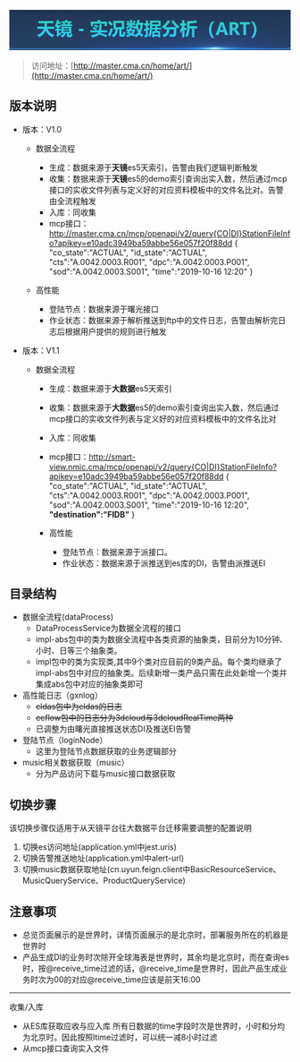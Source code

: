 [![art](src/main/resources/markdown_file/art.png "art")](http://master.cma.cn/home/art/)

>访问地址：[http://master.cma.cn/home/art/](http://master.cma.cn/home/art/)

## 版本说明

* 版本：V1.0
  * 数据全流程
    * 生成：数据来源于**天镜**es5天索引，告警由我们逻辑判断触发
    * 收集：数据来源于**天镜**es5的demo索引查询出实入数，然后通过mcp接口的实收文件列表与定义好的对应资料模板中的文件名比对。告警由全流程触发
    * 入库：同收集
    * mcp接口：http://master.cma.cn/mcp/openapi/v2/query{CO|DI}StationFileInfo?apikey=e10adc3949ba59abbe56e057f20f88dd
      {
          "co_state":"ACTUAL",
          "id_state":"ACTUAL",
          "cts":"A.0042.0003.R001",
          "dpc":"A.0042.0003.P001",
          "sod":"A.0042.0003.S001",
          "time":"2019-10-16 12:20"
      }
      
  * 高性能
    * 登陆节点：数据来源于曙光接口
    * 作业状态：数据来源于解析推送到ftp中的文件日志，告警由解析完日志后根据用户提供的规则进行触发
    
* 版本：V1.1
  * 数据全流程
      * 生成：数据来源于**大数据**es5天索引
      * 收集：数据来源于**大数据**es5的demo索引查询出实入数，然后通过mcp接口的实收文件列表与定义好的对应资料模板中的文件名比对
      * 入库：同收集
      * mcp接口：http://smart-view.nmic.cma/mcp/openapi/v2/query{CO|DI}StationFileInfo?apikey=e10adc3949ba59abbe56e057f20f88dd
        {
            "co_state":"ACTUAL",
            "id_state":"ACTUAL",
            "cts":"A.0042.0003.R001",
            "dpc":"A.0042.0003.P001",
            "sod":"A.0042.0003.S001",
            "time":"2019-10-16 12:20",
            **"destination":"FIDB"**
        }
        
    * 高性能
      * 登陆节点：数据来源于派接口。
      * 作业状态：数据来源于派推送到es库的DI，告警由派推送EI

## 目录结构
* 数据全流程(dataProcess)
  * DataProcessService为数据全流程的接口
  * impl-abs包中的类为数据全流程中各类资源的抽象类，目前分为10分钟、小时、日等三个抽象类。
  * impl包中的类为实现类,其中9个类对应目前的9类产品。每个类均继承了impl-abs包中对应的抽象类。后续新增一类产品只需在此处新增一个类并集成abs包中对应的抽象类即可
* 高性能日志（gxnlog）
  * ~~cldas包中为cldas的日志~~
  * ~~ecflow包中的日志分为3dcloud与3dcloudRealTime两种~~
  * 已调整为由曙光直接推送状态DI及推送EI告警
* 登陆节点（loginNode）
  * 这里为登陆节点数据获取的业务逻辑部分
* music相关数据获取（music）
  * 分为产品访问下载与music接口数据获取
  
## 切换步骤
该切换步骤仅适用于从天镜平台往大数据平台迁移需要调整的配置说明
1. 切换es访问地址(application.yml中jest.uris)
2. 切换告警推送地址(application.yml中alert-url)
3. 切换music数据获取地址(cn.uyun.feign.client中BasicResourceService、MusicQueryService、ProductQueryService)

## 注意事项
- 总览页面展示的是世界时，详情页面展示的是北京时，部署服务所在的机器是世界时
- 产品生成DI的业务时次除开全球海表是世界时，其余均是北京时，而在查询es时，按@receive_time过滤的话，@receive_time是世界时，因此产品生成业务时次为00的对应@receive_time应该是前天16:00
---
收集/入库
- 从ES库获取应收与应入库
所有日数据的time字段时次是世界时，小时和分均为北京时。因此按照ltime过滤时，可以统一减8小时过滤
- 从mcp接口查询实入文件